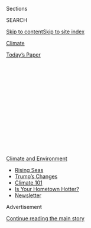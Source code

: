 <div id="app">

<div>

<div>

<div>

<div class="NYTAppHideMasthead css-1q2w90k e1suatyy0">

<div class="section css-ui9rw0 e1suatyy2">

<div class="css-eph4ug er09x8g0">

<div class="css-6n7j50">

</div>

<span class="css-1dv1kvn">Sections</span>

<div class="css-10488qs">

<span class="css-1dv1kvn">SEARCH</span>

</div>

[Skip to content](#site-content)[Skip to site
index](#site-index)

</div>

<div id="masthead-section-label" class="css-1wr3we4 eaxe0e00">

[Climate](https://www.nytimes3xbfgragh.onion/section/climate)

</div>

<div class="css-10698na e1huz5gh0">

</div>

</div>

<div id="masthead-bar-one" class="section hasLinks css-15hmgas e1csuq9d3">

<div class="css-uqyvli e1csuq9d0">

</div>

<div class="css-1uqjmks e1csuq9d1">

</div>

<div class="css-9e9ivx">

[](https://myaccount.nytimes3xbfgragh.onion/auth/login?response_type=cookie&client_id=vi)

</div>

<div class="css-1bvtpon e1csuq9d2">

[Today’s
Paper](https://www.nytimes3xbfgragh.onion/section/todayspaper)

</div>

</div>

</div>

</div>

<div data-aria-hidden="false">

<div id="site-content" data-role="main">

<div>

<div class="css-1aor85t" style="opacity:0.000000001;z-index:-1;visibility:hidden">

<div class="css-1hqnpie">

<div class="css-epjblv">

<span class="css-17xtcya">[Climate](/section/climate)</span><span class="css-x15j1o">|</span><span class="css-fwqvlz">E.P.A.
Inspector General to Investigate Trump’s Biggest Climate
Rollback</span>

</div>

<div class="css-k008qs">

<div class="css-1iwv8en">

<span class="css-18z7m18"></span>

<div>

</div>

</div>

<span class="css-1n6z4y">https://nyti.ms/3jJAZXW</span>

<div class="css-1705lsu">

<div class="css-4xjgmj">

<div class="css-4skfbu" data-role="toolbar" data-aria-label="Social Media Share buttons, Save button, and Comments Panel with current comment count" data-testid="share-tools">

  - 
  - 
  - 
  - 
    
    <div class="css-6n7j50">
    
    </div>

  - 

</div>

</div>

</div>

</div>

</div>

</div>

<div id="NYT_TOP_BANNER_REGION" class="css-13pd83m">

<div>

<div id="styln-prism-menu-1591906231550" class="section interactive-content interactive-size-medium css-1edisqu">

<div class="css-17ih8de interactive-body">

<div id="scroll-container" class="css-1gj85ro">

[<span class="styln-title-wrap"><span class="css-1pje3qr">Climate
and</span><span class="css-1pje3qr">
Environment</span></span>](https://www.nytimes3xbfgragh.onion/section/climate?action=click&pgtype=Article&state=default&region=TOP_BANNER&context=storylines_menu)

  - [Rising
    Seas](https://www.nytimes3xbfgragh.onion/2020/07/30/climate/sea-level-inland-floods.html?action=click&pgtype=Article&state=default&region=TOP_BANNER&context=storylines_menu)
  - [Trump’s
    Changes](https://www.nytimes3xbfgragh.onion/interactive/2020/climate/trump-environment-rollbacks.html?action=click&pgtype=Article&state=default&region=TOP_BANNER&context=storylines_menu)
  - [Climate 101](https://www.nytimes3xbfgragh.onion/interactive/2020/04/19/climate/climate-crash-course-1.html?action=click&pgtype=Article&state=default&region=TOP_BANNER&context=storylines_menu)
  - [Is Your Hometown
    Hotter?](https://www.nytimes3xbfgragh.onion/interactive/2018/08/30/climate/how-much-hotter-is-your-hometown.html?action=click&pgtype=Article&state=default&region=TOP_BANNER&context=storylines_menu)
  - [Newsletter](https://www.nytimes3xbfgragh.onion/newsletters/climate-change?action=click&pgtype=Article&state=default&region=TOP_BANNER&context=storylines_menu)

</div>

</div>

</div>

</div>

</div>

<div id="top-wrapper" class="css-1sy8kpn">

<div id="top-slug" class="css-l9onyx">

Advertisement

</div>

[Continue reading the main
story](#after-top)

<div class="ad top-wrapper" style="text-align:center;height:100%;display:block;min-height:250px">

<div id="top" class="place-ad" data-position="top" data-size-key="top">

</div>

</div>

<div id="after-top">

</div>

</div>

<div>

<div id="sponsor-wrapper" class="css-1hyfx7x">

<div id="sponsor-slug" class="css-19vbshk">

Supported by

</div>

[Continue reading the main
story](#after-sponsor)

<div id="sponsor" class="ad sponsor-wrapper" style="text-align:center;height:100%;display:block">

</div>

<div id="after-sponsor">

</div>

</div>

<div class="css-186x18t">

</div>

<div class="css-1vkm6nb ehdk2mb0">

# E.P.A. Inspector General to Investigate Trump’s Biggest Climate Rollback

</div>

The agency’s watchdog office said Monday it would investigate whether
the reversal of Obama-era fuel efficiency standards violated government
rules.

<div class="css-79elbk" data-testid="photoviewer-wrapper">

<div class="css-z3e15g" data-testid="photoviewer-wrapper-hidden">

</div>

<div class="css-1a48zt4 ehw59r15" data-testid="photoviewer-children">

![<span class="css-16f3y1r e13ogyst0" data-aria-hidden="true">The E.P.A.
administrator, Andrew Wheeler, and Transportation Secretary Elaine Chao
in
September.</span><span class="css-cnj6d5 e1z0qqy90" itemprop="copyrightHolder"><span class="css-1ly73wi e1tej78p0">Credit...</span><span><span>Win
Mcnamee/Getty
Images</span></span></span>](https://static01.graylady3jvrrxbe.onion/images/2020/07/27/climate/27CLI-EPA/27CLI-EPA-articleLarge.jpg?quality=75&auto=webp&disable=upscale)

</div>

</div>

<div class="css-18e8msd">

<div class="css-pdw9fk epjyd6m0">

<div class="css-1txwxcy ey68jwv0" data-aria-hidden="true">

[![Coral
Davenport](https://static01.graylady3jvrrxbe.onion/images/2018/10/03/multimedia/author-coral-davenport/author-coral-davenport-thumbLarge-v2.png
"Coral Davenport")](https://www.nytimes3xbfgragh.onion/by/coral-davenport)[![Lisa
Friedman](https://static01.graylady3jvrrxbe.onion/images/2018/07/18/multimedia/author-lisa-friedman/author-lisa-friedman-thumbLarge.png
"Lisa Friedman")](https://www.nytimes3xbfgragh.onion/by/lisa-friedman)

</div>

<div class="css-1baulvz">

By [<span class="css-1baulvz" itemprop="name">Coral
Davenport</span>](https://www.nytimes3xbfgragh.onion/by/coral-davenport)
and [<span class="css-1baulvz last-byline" itemprop="name">Lisa
Friedman</span>](https://www.nytimes3xbfgragh.onion/by/lisa-friedman)

</div>

</div>

  - 
    
    <div class="css-ld3wwf e16638kd2">
    
    July 27,
    2020
    
    </div>

  - 
    
    <div class="css-4xjgmj">
    
    <div class="css-d8bdto" data-role="toolbar" data-aria-label="Social Media Share buttons, Save button, and Comments Panel with current comment count" data-testid="share-tools">
    
      - 
      - 
      - 
      - 
        
        <div class="css-6n7j50">
        
        </div>
    
      - 
    
    </div>
    
    </div>

</div>

</div>

<div class="section meteredContent css-1r7ky0e" name="articleBody" itemprop="articleBody">

<div class="css-1fanzo5 StoryBodyCompanionColumn">

<div class="css-53u6y8">

WASHINGTON — The Environmental Protection Agency’s internal watchdog
said Monday it had opened an investigation into the agency’s [weakening
of Obama-era
regulations](https://www.nytimes3xbfgragh.onion/2020/03/30/climate/trump-fuel-economy.html)
that would have limited automobile emissions by significantly raising
fuel economy standards.

The inspector general demanded that top E.P.A. officials turn over
briefing materials and other documents pertaining to the regulation,
which was finalized in late March as the Trump administration’s single
largest rollback of federal climate change rules.

Auditors said they intended to investigate whether the Trump
administration acted “consistent with requirements, including those
pertaining to transparency, record-keeping, and docketing, and followed
the E.P.A.’s process for developing final regulatory actions.”

The yearlong effort to write the Trump administration rule was plagued
with controversy. Just weeks before the final rule was published, the
administration’s own internal analyses showed that it would [create a
higher cost for
consumers](https://www.nytimes3xbfgragh.onion/2020/02/13/climate/trump-fuel-economy-rollback.html)
than leaving the Obama-era standard in place and would contribute to
more deaths associated with lung disease by releasing more pollution
into the air.

</div>

</div>

<div class="css-1fanzo5 StoryBodyCompanionColumn">

<div class="css-53u6y8">

“This is really serious,” said Vickie Patton, general counsel for the
Environmental Defense Fund. “It’s rare for E.P.A.’s inspector general to
conduct an investigation of the agency’s
rule-making.”

<div id="NYT_MAIN_CONTENT_1_REGION" class="css-9tf9ac">

<div>

<div id="styln-prism-guide-1593610178459" class="section interactive-content interactive-size-medium css-1ftcdic">

<div class="css-17ih8de interactive-body">

<div id="prism-freeform-block-37356" class="css-19mumt8" data-role="complementary" data-storyline="Climate and Environment" data-truncated="false" tabindex="0">

<div class="css-a8d9oz">

<div>

[](https://www.nytimes3xbfgragh.onion/section/climate?action=click&pgtype=Article&state=default&region=MAIN_CONTENT_1&context=storylines_keepup)

### Climate and Environment ›

#### Keep Up on the Latest Climate News

Updated July 30, 2020

Here’s what you need to know about the latest climate change news this
week:

  -   - [Floods
        in](https://www.nytimes3xbfgragh.onion/2020/07/30/climate/bangladesh-floods.html?action=click&pgtype=Article&state=default&region=MAIN_CONTENT_1&context=storylines_keepup)[Bangladesh](https://www.nytimes3xbfgragh.onion/2020/07/30/climate/bangladesh-floods.html?action=click&pgtype=Article&state=default&region=MAIN_CONTENT_1&context=storylines_keepup)
        are punishing the people least responsible for climate change.
      - As climate change raises sea levels, [storm surges and high
        tides](https://www.nytimes3xbfgragh.onion/2020/07/30/climate/sea-level-inland-floods.html?action=click&pgtype=Article&state=default&region=MAIN_CONTENT_1&context=storylines_keepup)
        are likely to push farther inland.
      - The E.P.A. inspector general plans to investigate whether a
        rollback of fuel efficiency standards [violated government
        rules](https://www.nytimes3xbfgragh.onion/2020/07/27/climate/trump-fuel-efficiency-rule.html?action=click&pgtype=Article&state=default&region=MAIN_CONTENT_1&context=storylines_keepup).

<div id="styln-survey-component-37356" class="styln-survey-component">

</div>

</div>

</div>

</div>

</div>

</div>

</div>

</div>

Multiple outside economists and public health experts have questioned
the administration’s justification of the rule, [saying its calculations
do not stand up to rigorous independent
analysis](https://www.nytimes3xbfgragh.onion/2020/03/31/climate/trump-pollution-rollback.html)
and calling on the administration to make public the formulas and
economic models used to reach its conclusions.

James Hewitt, an E.P.A. spokesman, said in a statement that the agency
“will respond” to the inspector general “through the appropriate
channels” and defended the new rule as “a sensible, single national
program that strikes the right regulatory balance, protects our
environment, and sets reasonable targets for the auto industry.”

<div class="css-1q1hscp">

<div class="css-1xk4eoy">

<div id="CLIM">

</div>

</div>

</div>

The audit cites documents obtained and provided to investigators by
Senator Tom Carper of Delaware, the ranking Democrat on the Environment
and Public Works Committee.

</div>

</div>

<div class="css-1fanzo5 StoryBodyCompanionColumn">

<div class="css-53u6y8">

Senator Carper said the documents showed that the Department of
Transportation wrote the bulk of the draft rule submitted to the White
House for review, and that E.P.A. career staff members had complained in
writing that they were shut out of the process. They also pointed to
numerous errors in the rule.

The E.P.A. then “purposefully and potentially illegally withheld these
documents from being placed into the rule-making docket,” Senator Carper
said in a [May
letter](https://www.epw.senate.gov/public/_cache/files/d/0/d097fdd0-0105-4a39-9604-f8a1ddd5aaa6/735111CEA8E5499130FD7DD880453FCF.05-18-20-tc-cars-letter-to-epa-ig-002-.pdf),
and later made changes to the final rule after it was signed and before
it was published in the federal register.

In a statement, Senator Carper said the documents his office had
obtained and turned over to the inspector general’s office “demonstrate
significant irregularities and illegalities” in the rule-making process.

He called the rollback “the product of the most procedurally problematic
process my office has ever reviewed.”

</div>

</div>

<div>

</div>

<div class="css-1fanzo5 StoryBodyCompanionColumn">

<div class="css-53u6y8">

The new rules require fuel economy standards to rise by about 1.5
percent a year, compared to the 5 percent annual increase required by
the Obama rule. That would allow cars to emit nearly a billion tons more
carbon dioxide over the lifetime of the vehicles covered by the rule
than they would have under the Obama standards. The Trump administration
said the new rules would cut the future price of new vehicles by around
$1,000 and reduce traffic deaths, a finding environmental and consumer
groups dispute.

A former Trump administration official acknowledged that political
appointees working on the rule had rushed to complete it before April,
fearing that, if it was published later this year, it could be quickly
overturned in 2021, should former Vice President Joseph R. Biden Jr. win
the White House.

</div>

</div>

<div class="css-1fanzo5 StoryBodyCompanionColumn">

<div class="css-53u6y8">

Trump administration officials were acutely aware that a Biden
administration could use a law called the Congressional Review Act,
which says that any regulation finalized within 60 legislative days of
the end of a presidential term [can be overturned with a simple
congressional
vote](https://www.nytimes3xbfgragh.onion/2020/07/17/climate/trump-regulations-election.html)
that is not subject to filibuster or any other Senate rules to slow it
down.

“It was openly discussed: If you don’t get something done by the end of
April, it’s exposed to being overturned by the C.R.A.,” said Michael
McKenna, a former White House liaison to Congress. “Everybody thought of
the SAFE rule as priority No. 1,” he said, referring to the
administration’s acronym for the rollback of the emissions standard.

“They rushed to get it done,” he added.

</div>

</div>

<div>

</div>

</div>

<div>

</div>

<div>

</div>

<div>

</div>

<div>

<div id="bottom-wrapper" class="css-1ede5it">

<div id="bottom-slug" class="css-l9onyx">

Advertisement

</div>

[Continue reading the main
story](#after-bottom)

<div id="bottom" class="ad bottom-wrapper" style="text-align:center;height:100%;display:block;min-height:90px">

</div>

<div id="after-bottom">

</div>

</div>

</div>

</div>

</div>

## Site Index

<div>

</div>

## Site Information Navigation

  - [© <span>2020</span> <span>The New York Times
    Company</span>](https://help.nytimes3xbfgragh.onion/hc/en-us/articles/115014792127-Copyright-notice)

<!-- end list -->

  - [NYTCo](https://www.nytco.com/)
  - [Contact
    Us](https://help.nytimes3xbfgragh.onion/hc/en-us/articles/115015385887-Contact-Us)
  - [Work with us](https://www.nytco.com/careers/)
  - [Advertise](https://nytmediakit.com/)
  - [T Brand Studio](http://www.tbrandstudio.com/)
  - [Your Ad
    Choices](https://www.nytimes3xbfgragh.onion/privacy/cookie-policy#how-do-i-manage-trackers)
  - [Privacy](https://www.nytimes3xbfgragh.onion/privacy)
  - [Terms of
    Service](https://help.nytimes3xbfgragh.onion/hc/en-us/articles/115014893428-Terms-of-service)
  - [Terms of
    Sale](https://help.nytimes3xbfgragh.onion/hc/en-us/articles/115014893968-Terms-of-sale)
  - [Site
    Map](https://spiderbites.nytimes3xbfgragh.onion)
  - [Help](https://help.nytimes3xbfgragh.onion/hc/en-us)
  - [Subscriptions](https://www.nytimes3xbfgragh.onion/subscription?campaignId=37WXW)

</div>

</div>

</div>

</div>
